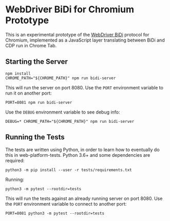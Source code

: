 # WebDriver BiDi for Chromium Prototype

This is an experimental prototype of the [WebDriver BiDi](https://w3c.github.io/webdriver-bidi/) protocol for Chromium, implemented as a JavaScript layer translating between BiDi and CDP run in Chrome Tab.

## Starting the Server

    npm install
    CHROME_PATH="${CHROME_PATH}" npm run bidi-server

This will run the server on port 8080. Use the `PORT` environment variable to
run it on another port:

    PORT=8081 npm run bidi-server

Use the `DEBUG` environment variable to see debug info:

    DEBUG=* CHROME_PATH="${CHROME_PATH}" npm run bidi-server

## Running the Tests

The tests are written using Python, in order to learn how to eventually do this
in web-platform-tests. Python 3.6+ and some dependencies are required:

    python3 -m pip install --user -r tests/requirements.txt

Running:

    python3 -m pytest --rootdir=tests

This will run the tests against an already running server on port
8080. Use the `PORT` environment variable to connect to another port:

    PORT=8081 python3 -m pytest --rootdir=tests
